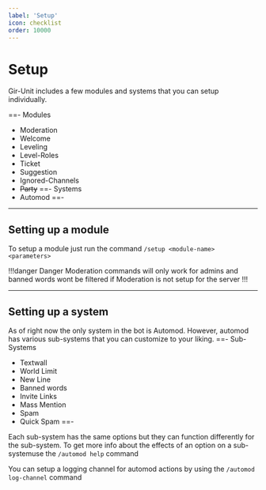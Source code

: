 ```yaml
---
label: 'Setup'
icon: checklist
order: 10000
---
```


# Setup

Gir-Unit includes a few modules and systems that you can setup individually.

==- Modules

- Moderation
- Welcome
- Leveling
- Level-Roles
- Ticket
- Suggestion
- Ignored-Channels
- ~~Party~~
  ==- Systems
- Automod
  ==-

---

## Setting up a module

To setup a module just run the command `/setup <module-name> <parameters>`

!!!danger Danger
Moderation commands will only work for admins and banned words wont be filtered if Moderation is not setup for the server
!!!

---

## Setting up a system

As of right now the only system in the bot is Automod. However, automod has various sub-systems that you can customize to your liking.
==- Sub-Systems

- Textwall
- World Limit
- New Line
- Banned words
- Invite Links
- Mass Mention
- Spam
- Quick Spam
  ==-

Each sub-system has the same options but they can function differently for the sub-system. To get more info about the effects of an option on a sub-systemuse the `/automod help` command

You can setup a logging channel for automod actions by using the `/automod log-channel` command
